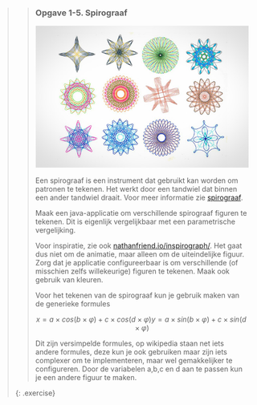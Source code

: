 >> ### Opgave 1-5. Spirograaf
>>
>> ![spirograaf](images/week01/spirograaf.jpg)
>>
>> Een spirograaf is een instrument dat gebruikt kan worden om patronen te tekenen. Het werkt door een tandwiel dat binnen een ander tandwiel draait. Voor meer informatie zie [spirograaf](https://nl.wikipedia.org/wiki/Spirograaf).
>>
>> Maak een java-applicatie om verschillende spirograaf figuren te tekenen. Dit is eigenlijk vergelijkbaar met een parametrische vergelijking.
>>
>> Voor inspiratie, zie ook [nathanfriend.io/inspirograph/](http://nathanfriend.io/inspirograph/). Het gaat dus niet om de animatie, maar alleen om de uiteindelijke figuur. Zorg dat je applicatie configureerbaar is om verschillende (of misschien zelfs willekeurige) figuren te tekenen. Maak ook gebruik van kleuren.
>>
>> Voor het tekenen van de spirograaf kun je gebruik maken van de generieke formules
>>
>> ```math
>> x = a × cos(b × φ) + c × cos(d × φ)
>> y = a × sin(b × φ) + c × sin(d × φ)
>> ```
>>
>> Dit zijn versimpelde formules, op wikipedia staan net iets andere formules, deze kun je ook gebruiken maar zijn iets complexer om te implementeren, maar wel gemakkelijker te configureren. Door de variabelen a,b,c en d aan te passen kun je een andere figuur te maken.
>>
>{: .exercise}